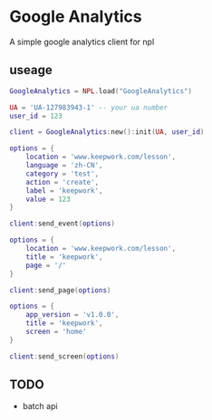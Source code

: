 # Google Analytics
A simple google analytics client for npl

## useage

``` lua
GoogleAnalytics = NPL.load("GoogleAnalytics")

UA = 'UA-127983943-1' -- your ua number
user_id = 123

client = GoogleAnalytics:new():init(UA, user_id)

options = {
    location = 'www.keepwork.com/lesson',
    language = 'zh-CN',
    category = 'test',
    action = 'create',
    label = 'keepwork',
    value = 123
}

client:send_event(options)

options = {
    location = 'www.keepwork.com/lesson',
    title = 'keepwork',
    page = '/'
}

client:send_page(options)

options = {
    app_version = 'v1.0.0',
    title = 'keepwork',
    screen = 'home'
}

client:send_screen(options)
```

## TODO

- batch api
